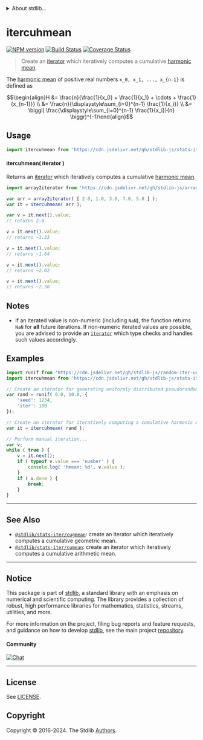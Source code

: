 <!--

@license Apache-2.0

Copyright (c) 2019 The Stdlib Authors.

Licensed under the Apache License, Version 2.0 (the "License");
you may not use this file except in compliance with the License.
You may obtain a copy of the License at

   http://www.apache.org/licenses/LICENSE-2.0

Unless required by applicable law or agreed to in writing, software
distributed under the License is distributed on an "AS IS" BASIS,
WITHOUT WARRANTIES OR CONDITIONS OF ANY KIND, either express or implied.
See the License for the specific language governing permissions and
limitations under the License.

-->


<details>
  <summary>
    About stdlib...
  </summary>
  <p>We believe in a future in which the web is a preferred environment for numerical computation. To help realize this future, we've built stdlib. stdlib is a standard library, with an emphasis on numerical and scientific computation, written in JavaScript (and C) for execution in browsers and in Node.js.</p>
  <p>The library is fully decomposable, being architected in such a way that you can swap out and mix and match APIs and functionality to cater to your exact preferences and use cases.</p>
  <p>When you use stdlib, you can be absolutely certain that you are using the most thorough, rigorous, well-written, studied, documented, tested, measured, and high-quality code out there.</p>
  <p>To join us in bringing numerical computing to the web, get started by checking us out on <a href="https://github.com/stdlib-js/stdlib">GitHub</a>, and please consider <a href="https://opencollective.com/stdlib">financially supporting stdlib</a>. We greatly appreciate your continued support!</p>
</details>

# itercuhmean

[![NPM version][npm-image]][npm-url] [![Build Status][test-image]][test-url] [![Coverage Status][coverage-image]][coverage-url] <!-- [![dependencies][dependencies-image]][dependencies-url] -->

> Create an [iterator][mdn-iterator-protocol] which iteratively computes a cumulative [harmonic mean][harmonic-mean].

<section class="intro">

The [harmonic mean][harmonic-mean] of positive real numbers `x_0, x_1, ..., x_{n-1}` is defined as

<!-- <equation class="equation" label="eq:harmonic_mean" align="center" raw="\begin{align}H &= \frac{n}{\frac{1}{x_0} + \frac{1}{x_1} + \cdots + \frac{1}{x_{n-1}}} \\ &= \frac{n}{\displaystyle\sum_{i=0}^{n-1} \frac{1}{x_i}} \\ &= \biggl( \frac{\displaystyle\sum_{i=0}^{n-1} \frac{1}{x_i}}{n} \biggr)^{-1}\end{align}" alt="Equation for the harmonic mean."> -->

```math
\begin{align}H &= \frac{n}{\frac{1}{x_0} + \frac{1}{x_1} + \cdots + \frac{1}{x_{n-1}}} \\ &= \frac{n}{\displaystyle\sum_{i=0}^{n-1} \frac{1}{x_i}} \\ &= \biggl( \frac{\displaystyle\sum_{i=0}^{n-1} \frac{1}{x_i}}{n} \biggr)^{-1}\end{align}
```

<!-- <div class="equation" align="center" data-raw-text="\begin{align}H &amp;= \frac{n}{\frac{1}{x_0} + \frac{1}{x_1} + \cdots + \frac{1}{x_{n-1}}} \\ &amp;= \frac{n}{\displaystyle\sum_{i=0}^{n-1} \frac{1}{x_i}} \\ &amp;= \biggl( \frac{\displaystyle\sum_{i=0}^{n-1} \frac{1}{x_i}}{n} \biggr)^{-1}\end{align}" data-equation="eq:harmonic_mean">
    <img src="https://cdn.jsdelivr.net/gh/stdlib-js/stdlib@c00986cca2dbfac62b50df74d56662f485b6d4e5/lib/node_modules/@stdlib/stats/iter/cuhmean/docs/img/equation_harmonic_mean.svg" alt="Equation for the harmonic mean.">
    <br>
</div> -->

<!-- </equation> -->

</section>

<!-- /.intro -->

<!-- Package usage documentation. -->



<section class="usage">

## Usage

```javascript
import itercuhmean from 'https://cdn.jsdelivr.net/gh/stdlib-js/stats-iter-cuhmean@v0.2.2-deno/mod.js';
```

#### itercuhmean( iterator )

Returns an [iterator][mdn-iterator-protocol] which iteratively computes a cumulative [harmonic mean][harmonic-mean].

```javascript
import array2iterator from 'https://cdn.jsdelivr.net/gh/stdlib-js/array-to-iterator@deno/mod.js';

var arr = array2iterator( [ 2.0, 1.0, 3.0, 7.0, 5.0 ] );
var it = itercuhmean( arr );

var v = it.next().value;
// returns 2.0

v = it.next().value;
// returns ~1.33

v = it.next().value;
// returns ~1.64

v = it.next().value;
// returns ~2.02

v = it.next().value;
// returns ~2.30
```

</section>

<!-- /.usage -->

<!-- Package usage notes. Make sure to keep an empty line after the `section` element and another before the `/section` close. -->

<section class="notes">

## Notes

-   If an iterated value is non-numeric (including `NaN`), the function returns `NaN` for **all** future iterations. If non-numeric iterated values are possible, you are advised to provide an [`iterator`][mdn-iterator-protocol] which type checks and handles such values accordingly.

</section>

<!-- /.notes -->

<!-- Package usage examples. -->

<section class="examples">

## Examples

<!-- eslint no-undef: "error" -->

```javascript
import runif from 'https://cdn.jsdelivr.net/gh/stdlib-js/random-iter-uniform@deno/mod.js';
import itercuhmean from 'https://cdn.jsdelivr.net/gh/stdlib-js/stats-iter-cuhmean@v0.2.2-deno/mod.js';

// Create an iterator for generating uniformly distributed pseudorandom numbers:
var rand = runif( 0.0, 10.0, {
    'seed': 1234,
    'iter': 100
});

// Create an iterator for iteratively computing a cumulative harmonic mean:
var it = itercuhmean( rand );

// Perform manual iteration...
var v;
while ( true ) {
    v = it.next();
    if ( typeof v.value === 'number' ) {
        console.log( 'hmean: %d', v.value );
    }
    if ( v.done ) {
        break;
    }
}
```

</section>

<!-- /.examples -->

<!-- Section to include cited references. If references are included, add a horizontal rule *before* the section. Make sure to keep an empty line after the `section` element and another before the `/section` close. -->

<section class="references">

</section>

<!-- /.references -->

<!-- Section for related `stdlib` packages. Do not manually edit this section, as it is automatically populated. -->

<section class="related">

* * *

## See Also

-   <span class="package-name">[`@stdlib/stats-iter/cugmean`][@stdlib/stats/iter/cugmean]</span><span class="delimiter">: </span><span class="description">create an iterator which iteratively computes a cumulative geometric mean.</span>
-   <span class="package-name">[`@stdlib/stats-iter/cumean`][@stdlib/stats/iter/cumean]</span><span class="delimiter">: </span><span class="description">create an iterator which iteratively computes a cumulative arithmetic mean.</span>

</section>

<!-- /.related -->

<!-- Section for all links. Make sure to keep an empty line after the `section` element and another before the `/section` close. -->


<section class="main-repo" >

* * *

## Notice

This package is part of [stdlib][stdlib], a standard library with an emphasis on numerical and scientific computing. The library provides a collection of robust, high performance libraries for mathematics, statistics, streams, utilities, and more.

For more information on the project, filing bug reports and feature requests, and guidance on how to develop [stdlib][stdlib], see the main project [repository][stdlib].

#### Community

[![Chat][chat-image]][chat-url]

---

## License

See [LICENSE][stdlib-license].


## Copyright

Copyright &copy; 2016-2024. The Stdlib [Authors][stdlib-authors].

</section>

<!-- /.stdlib -->

<!-- Section for all links. Make sure to keep an empty line after the `section` element and another before the `/section` close. -->

<section class="links">

[npm-image]: http://img.shields.io/npm/v/@stdlib/stats-iter-cuhmean.svg
[npm-url]: https://npmjs.org/package/@stdlib/stats-iter-cuhmean

[test-image]: https://github.com/stdlib-js/stats-iter-cuhmean/actions/workflows/test.yml/badge.svg?branch=v0.2.2
[test-url]: https://github.com/stdlib-js/stats-iter-cuhmean/actions/workflows/test.yml?query=branch:v0.2.2

[coverage-image]: https://img.shields.io/codecov/c/github/stdlib-js/stats-iter-cuhmean/main.svg
[coverage-url]: https://codecov.io/github/stdlib-js/stats-iter-cuhmean?branch=main

<!--

[dependencies-image]: https://img.shields.io/david/stdlib-js/stats-iter-cuhmean.svg
[dependencies-url]: https://david-dm.org/stdlib-js/stats-iter-cuhmean/main

-->

[chat-image]: https://img.shields.io/gitter/room/stdlib-js/stdlib.svg
[chat-url]: https://app.gitter.im/#/room/#stdlib-js_stdlib:gitter.im

[stdlib]: https://github.com/stdlib-js/stdlib

[stdlib-authors]: https://github.com/stdlib-js/stdlib/graphs/contributors

[umd]: https://github.com/umdjs/umd
[es-module]: https://developer.mozilla.org/en-US/docs/Web/JavaScript/Guide/Modules

[deno-url]: https://github.com/stdlib-js/stats-iter-cuhmean/tree/deno
[deno-readme]: https://github.com/stdlib-js/stats-iter-cuhmean/blob/deno/README.md
[umd-url]: https://github.com/stdlib-js/stats-iter-cuhmean/tree/umd
[umd-readme]: https://github.com/stdlib-js/stats-iter-cuhmean/blob/umd/README.md
[esm-url]: https://github.com/stdlib-js/stats-iter-cuhmean/tree/esm
[esm-readme]: https://github.com/stdlib-js/stats-iter-cuhmean/blob/esm/README.md
[branches-url]: https://github.com/stdlib-js/stats-iter-cuhmean/blob/main/branches.md

[stdlib-license]: https://raw.githubusercontent.com/stdlib-js/stats-iter-cuhmean/main/LICENSE

[harmonic-mean]: https://en.wikipedia.org/wiki/Harmonic_mean

[mdn-iterator-protocol]: https://developer.mozilla.org/en-US/docs/Web/JavaScript/Reference/Iteration_protocols#The_iterator_protocol

<!-- <related-links> -->

[@stdlib/stats/iter/cugmean]: https://github.com/stdlib-js/stats-iter-cugmean/tree/deno

[@stdlib/stats/iter/cumean]: https://github.com/stdlib-js/stats-iter-cumean/tree/deno

<!-- </related-links> -->

</section>

<!-- /.links -->
